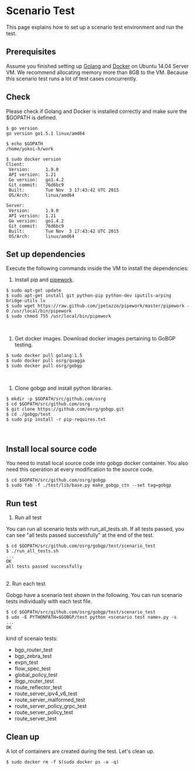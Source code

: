 Scenario Test
========================

This page explains how to set up a scenario test environment and run the test.

## Prerequisites

Assume you finished setting up [Golang](https://golang.org/doc/install) and [Docker](https://docs.docker.com/installation/ubuntulinux/) on Ubuntu 14.04 Server VM.
We recommend allocating memory more than 8GB to the VM.
Because this scenario test runs a lot of test cases concurrently.

## <a name="section0"> Check
Please check if Golang and Docker is installed correctly and
make sure the $GOPATH is defined.

```shell
$ go version
go version go1.5.1 linux/amd64

$ echo $GOPATH
/home/yokoi-h/work

$ sudo docker version
Client:
 Version:      1.9.0
 API version:  1.21
 Go version:   go1.4.2
 Git commit:   76d6bc9
 Built:        Tue Nov  3 17:43:42 UTC 2015
 OS/Arch:      linux/amd64

Server:
 Version:      1.9.0
 API version:  1.21
 Go version:   go1.4.2
 Git commit:   76d6bc9
 Built:        Tue Nov  3 17:43:42 UTC 2015
 OS/Arch:      linux/amd64

```

## <a name="section1"> Set up dependencies
Execute the following commands inside the VM to install the dependencies:

1. Install pip and [pipework](https://github.com/jpetazzo/pipework).

 ```shell
 $ sudo apt-get update
 $ sudo apt-get install git python-pip python-dev iputils-arping bridge-utils lv
 $ sudo wget https://raw.github.com/jpetazzo/pipework/master/pipework -O /usr/local/bin/pipework
 $ sudo chmod 755 /usr/local/bin/pipework
 ```
 <br>

1. Get docker images.
 Download docker images pertaining to GoBGP testing.

 ```shell
 $ sudo docker pull golang:1.5
 $ sudo docker pull osrg/quagga
 $ sudo docker pull osrg/gobgp
 ```
 <br>

1. Clone gobgp and install python libraries.

 ```shell
 $ mkdir -p $GOPATH/src/github.com/osrg
 $ cd $GOPATH/src/github.com/osrg
 $ git clone https://github.com/osrg/gobgp.git
 $ cd ./gobgp/test
 $ sudo pip install -r pip-requires.txt
 ```
<br>

## <a name="section2"> Install local source code
You need to install local source code into gobgp docker container.
You also need this operation at every modification to the source code.

```
$ cd $GOPATH/src/github.com/osrg/gobgp
$ sudo fab -f ./test/lib/base.py make_gobgp_ctn --set tag=gobgp
```


## <a name="section3"> Run test

1. Run all test

 You can run all scenario tests with run_all_tests.sh.
 If all tests passed, you can see "all tests passed successfully" at the end of the test.

 ```shell
 $ cd $GOPATH/src/github.com/osrg/gobgp/test/scenario_test
 $ ./run_all_tests.sh
 ...
 OK
 all tests passed successfully
 ```
 <br>
2. Run each test

 Gobgp have a scenario test shown in the following.
 You can run scenario tests individually with each test file.

 ```shell
 $ cd $GOPATH/src/github.com/osrg/gobgp/test/scenario_test
 $ udo -E PYTHONPATH=$GOBGP/test python <scenario test name>.py -s
 ...
 OK
 ```

 kind of scenaio tests:
 - bgp_router_test
 - bgp_zebra_test
 - evpn_test
 - flow_spec_test
 - global_policy_test
 - ibgp_router_test
 - route_reflector_test
 - route_server_ipv4_v6_test
 - route_server_malformed_test
 - route_server_policy_grpc_test
 - route_server_policy_test
 - route_server_test

## <a name="section4"> Clean up
A lot of containers are created during the test.
Let's clean up.
```
$ sudo docker rm -f $(sudo docker ps -a -q)
```
